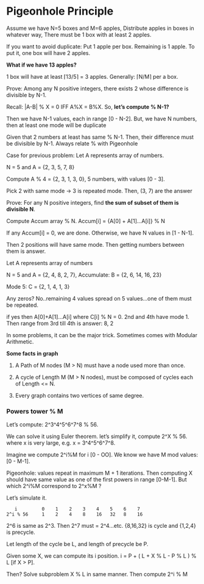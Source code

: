 #  Pigeonhole Principle

Assume we have N=5 boxes and M=6 apples, Distribute apples in boxes in whatever way, There must be 1 box with at least 2 apples.

If you want to avoid duplicate: Put 1 apple per box. Remaining is 1 apple. To put it, one box will have 2 apples.

**What if we have 13 apples?**

1 box will have at least	⌈13/5⌉ = 3 apples. Generally: ⌈N/M⌉ per a box.

Prove: Among any N positive integers, there	exists 2 whose difference is divisible  by N-1.

Recall: |A-B| % X = 0 IFF A%X = B%X. So, **let’s compute % N-1?**

Then we have N-1 values, each in range [0 - N-2]. But, we have N numbers, then at least one mode will be duplicate

Given that 2 numbers at least has same % N-1. Then, their difference must be divisible by N-1. Always relate % with Pigeonhole

Case for previous problem: Let A represents array of numbers.

N = 5 and	A = {2, 3, 5, 7, 8}

Compute A % 4 = {2, 3, 1, 3, 0}, 5 numbers, with values [0 - 3].

Pick 2 with same mode -> 3 is repeated mode. Then, (3, 7) are the answer

Prove: For any N positive integers, find **the sum of subset of them is divisible N**.

Compute Accum array % N. Accum[i] = {A[0] + A[1]...A[i]} % N

If any Accum[i] = 0, we are done. Otherwise, we have N values in [1 - N-1].

Then 2 positions will have same mode. Then getting numbers between them is answer.

Let A represents array of numbers

N = 5 and	A = {2, 4, 8, 2, 7}, Accumulate:	B =	{2, 6, 14, 16, 23}

Mode 5:	C =	{2, 1, 4, 1, 3}

Any zeros? No..remaining 4 values spread on  5 values...one of them must be repeated.

if yes then A[0]+A[1]...A[i] where C[i] % N = 0. 2nd and 4th have mode 1. Then range from 3rd till 4th is answer: 8, 2

In some problems, it can be the major trick. Sometimes comes with Modular Arithmetic.

**Some facts in graph**

1) A Path of M nodes (M > N) must have a node used more than once.

2) A cycle of Length M (M > N nodes), must be composed of cycles each of Length <= N.

3) Every graph contains two vertices of same degree.


### Powers tower % M

Let’s compute: 2^3^4^5^6^7^8 % 56.

We can solve it using Euler theorem. let’s simplify it, compute 2^X % 56. where x is very large, e.g. x = 3^4^5^6^7^8.

Imagine we compute 2^i%M for i [0 - OO]. We know we have M mod values: [0 - M-1].

Pigeonhole: values repeat in maximum M + 1 iterations. Then computing X should have same value as one of the first powers in range [0-M-1]. But which 2^i%M correspond to 2^x%M ?

Let’s simulate it.
```
   i         0    1    2    3    4    5    6    7
2^i % 56     1    2    4    8    16   32   8    16
```
2^6 is same as 2^3. Then 2^7 must = 2^4...etc. {8,16,32} is cycle and {1,2,4} is precycle.

Let length of the cycle be L, and length of precycle be P.

Given some X, we can compute its i position. i = P + ( L + X % L - P % L ) % L	[if X > P].

Then? Solve subproblem X % L in same manner. Then compute 2^i % M
